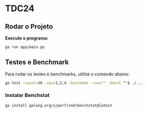 # TDC24


## Rodar o Projeto

**Execute o programa:**

```sh
go run app/main.go
```

## Testes e Benchmark

Para rodar os testes e benchmarks, utilize o comando abaixo:

```sh
go test -count=10 -cpu=1,2,4 -benchmem -run="" -bench ^*$ ./...
```

### Instalar Benchstat
```sh
go install golang.org/x/perf/cmd/benchstat@latest
```